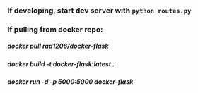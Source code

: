 ### If developing, start dev server with `python routes.py`

### If pulling from docker repo:

##### docker pull rad1206/docker-flask

##### docker build -t docker-flask:latest .

##### docker run -d -p 5000:5000 docker-flask




